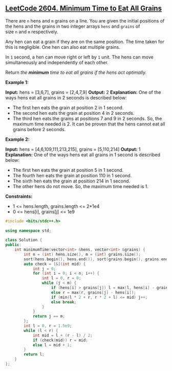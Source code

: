 ## [LeetCode 2604. Minimum Time to Eat All Grains](https://leetcode.cn/problems/minimum-time-to-eat-all-grains/description/)
There are `n` hens and `m` grains on a line. You are given the initial positions of the hens and the grains in two integer arrays `hens` and `grains` of size `n` and `m` respectively.

Any hen can eat a grain if they are on the same position. The time taken for this is negligible. One hen can also eat multiple grains.

In `1` second, a hen can move right or left by `1` unit. The hens can move simultaneously and independently of each other.

Return _the **minimum** time to eat all grains if the hens act optimally._

**Example 1:**

**Input:** hens = [3,6,7], grains = [2,4,7,9]
**Output:** 2
**Explanation:** 
One of the ways hens eat all grains in 2 seconds is described below:
- The first hen eats the grain at position 2 in 1 second. 
- The second hen eats the grain at position 4 in 2 seconds. 
- The third hen eats the grains at positions 7 and 9 in 2 seconds. 
So, the maximum time needed is 2.
It can be proven that the hens cannot eat all grains before 2 seconds.

**Example 2:**

**Input:** hens = [4,6,109,111,213,215], grains = [5,110,214]
**Output:** 1
**Explanation:** 
One of the ways hens eat all grains in 1 second is described below:
- The first hen eats the grain at position 5 in 1 second. 
- The fourth hen eats the grain at position 110 in 1 second.
- The sixth hen eats the grain at position 214 in 1 second. 
- The other hens do not move. 
So, the maximum time needed is 1.

**Constraints:**

-   1 <= hens.length, grains.length <= 2*1e4
-   0 <= hens[i], grains[j] <= 1e9
```cpp
#include <bits/stdc++.h>  
  
using namespace std;  
  
class Solution {  
public:  
    int minimumTime(vector<int> &hens, vector<int> &grains) {  
        int n = (int) hens.size(), m = (int) grains.size();  
        sort(hens.begin(), hens.end()), sort(grains.begin(), grains.end());  
        auto check = [&](int mid) {  
            int j = 0;  
            for (int i = 0; i < n; i++) {  
                int l = 0, r = 0;  
                while (j < m) {  
                    if (hens[i] > grains[j]) l = max(l, hens[i] - grains[j]);  
                    else r = max(r, grains[j] - hens[i]);  
                    if (min(l * 2 + r, r * 2 + l) <= mid) j++;  
                    else break;
                }  
            }  
            return j == m;  
        };  
        int l = 0, r = 1.5e9;  
        while (l < r) {  
            int mid = l + (r - l) / 2;  
            if (check(mid)) r = mid;  
            else l = mid + 1;  
        }  
        return l;  
    }  
};
```